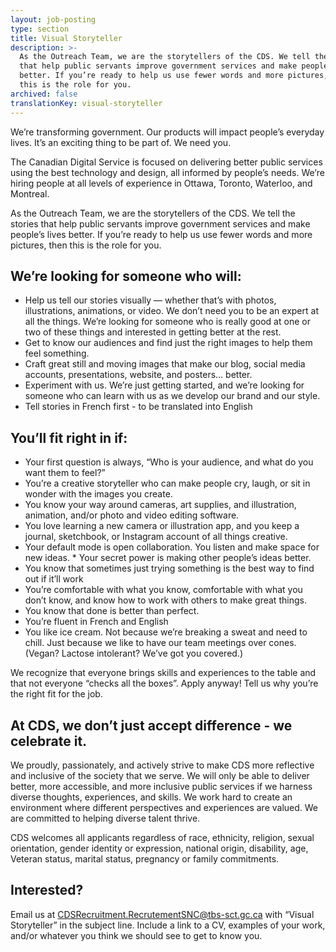 ```yaml
---
layout: job-posting
type: section
title: Visual Storyteller
description: >-
  As the Outreach Team, we are the storytellers of the CDS. We tell the stories
  that help public servants improve government services and make people’s lives
  better. If you’re ready to help us use fewer words and more pictures, then
  this is the role for you.
archived: false
translationKey: visual-storyteller
---
```

We’re transforming government. Our products will impact people’s everyday lives. It’s an exciting thing to be part of. We need you.

The Canadian Digital Service is focused on delivering better public services using the best technology and design, all informed by people’s needs. We’re hiring people at all levels of experience in Ottawa, Toronto, Waterloo, and Montreal.

As the Outreach Team, we are the storytellers of the CDS. We tell the stories that help public servants improve government services and make people’s lives better. If you’re ready to help us use fewer words and more pictures, then this is the role for you. 

## We’re looking for someone who will:

* Help us tell our stories visually — whether that’s with photos, illustrations, animations, or video. We don’t need you to be an expert at all the things. We’re looking for someone who is really good at one or two of these things and interested in getting better at the rest.
* Get to know our audiences and find just the right images to help them feel something.
* Craft great still and moving images that make our blog, social media accounts, presentations, website, and posters… better.
* Experiment with us. We’re just getting started, and we’re looking for someone who can learn with us as we develop our brand and our style.
* Tell stories in French first  - to be translated into English

## You’ll fit right in if:

* Your first question is always, “Who is your audience, and what do you want them to feel?”
* You’re a creative storyteller who can make people cry, laugh, or sit in wonder with the images you create.
* You know your way around cameras, art supplies, and illustration, animation, and/or photo and video editing software.
* You love learning a new camera or illustration app, and you keep a journal, sketchbook, or Instagram account of all things creative.
* Your default mode is open collaboration. You listen and make space for new ideas. * Your secret power is making other people’s ideas better.
* You know that sometimes just trying something is the best way to find out if it’ll work
* You’re comfortable with what you know, comfortable with what you don’t know, and know how to work with others to make great things.
* You know that done is better than perfect.
* You’re fluent in French and English 
* You like ice cream. Not because we’re breaking a sweat and need to chill. Just because we like to have our team meetings over cones. (Vegan? Lactose intolerant? We’ve got you covered.)

We recognize that everyone brings skills and experiences to the table and that not everyone “checks all the boxes”. Apply anyway! Tell us why you’re the right fit for the job.

## At CDS, we don’t just accept difference - we celebrate it.

We proudly, passionately, and actively strive to make CDS more reflective and inclusive of the society that we serve. We will only be able to deliver better, more accessible, and more inclusive public services if we harness diverse thoughts, experiences, and skills. We work hard to create an environment where different perspectives and experiences are valued. We are committed to helping diverse talent thrive.

CDS welcomes all applicants regardless of race, ethnicity, religion, sexual orientation, gender identity or expression, national origin, disability, age, Veteran status, marital status, pregnancy or family commitments.

## Interested?

Email us at [CDSRecruitment.RecrutementSNC@tbs-sct.gc.ca](mailto:CDSRecruitment.RecrutementSNC@tbs-sct.gc.ca) with “Visual Storyteller” in the subject line. Include a link to a CV, examples of your work, and/or whatever you think we should see to get to know you.
